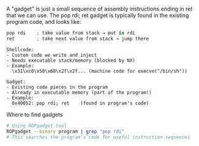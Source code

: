 A "gadget" is just a small sequence of assembly instructions ending in ret that we can use. The pop rdi; ret gadget is typically found in the existing program code, and looks like:

```as
pop rdi    ; take value from stack → put in rdi
ret        ; take next value from stack → jump there
```


```
Shellcode:
- Custom code we write and inject
- Needs executable stack/memory (blocked by NX)
- Example:
  \x31\xc0\x50\x68\x2f\x2f... (machine code for execve("/bin/sh"))

Gadget:
- Existing code pieces in the program
- Already in executable memory (part of the program!)
- Example:
  0x40052: pop rdi; ret    (found in program's code)
```

Where to find gadgets
```bash
# Using ROPgadget tool
ROPgadget --binary program | grep "pop rdi"
# This searches the program's code for useful instruction sequences
```



